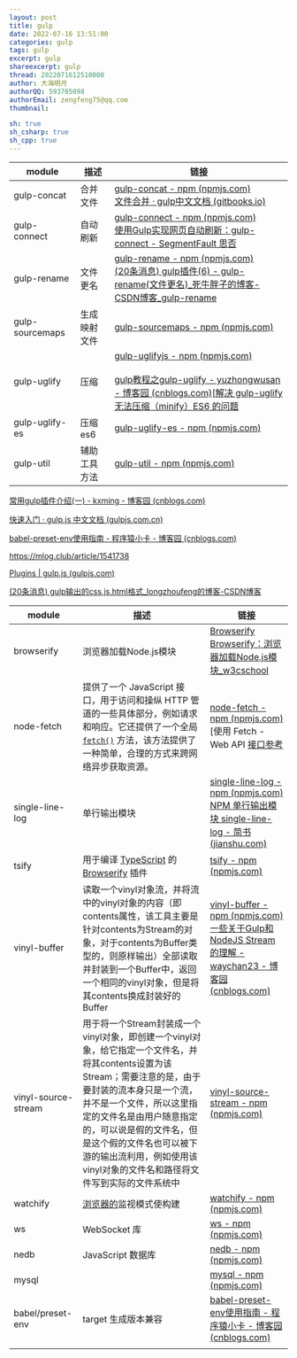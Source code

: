 ```yaml
---
layout: post
title: gulp
date: 2022-07-16 13:51:00
categories: gulp
tags: gulp
excerpt: gulp 
shareexcerpt: gulp
thread: 2022071612510000
author: 大海明月
authorQQ: 593705098
authorEmail: zengfeng75@qq.com
thumbnail:

sh: true
sh_csharp: true
sh_cpp: true
---
```




| module          | 描述         | 链接                                                         |
| --------------- | ------------ | ------------------------------------------------------------ |
| gulp-concat     | 合并文件     | [gulp-concat - npm (npmjs.com)](https://www.npmjs.com/package/gulp-concat)<br />[文件合并 · gulp中文文档 (gitbooks.io)](https://tangshuang.gitbooks.io/gulp-chinese-guide/content/plugins/concat.html) |
| gulp-connect    | 自动刷新     | [gulp-connect - npm (npmjs.com)](https://www.npmjs.com/package/gulp-connect)<br />[使用Gulp实现网页自动刷新：gulp-connect - SegmentFault 思否](https://segmentfault.com/a/1190000005025517) |
| gulp-rename     | 文件更名     | [gulp-rename - npm (npmjs.com)](https://www.npmjs.com/package/gulp-rename)<br />[(20条消息) gulp插件(6) - gulp-rename(文件更名)_死牛胖子的博客-CSDN博客_gulp-rename](https://blog.csdn.net/gongm24/article/details/59079775) |
| gulp-sourcemaps | 生成映射文件 | [gulp-sourcemaps - npm (npmjs.com)](https://www.npmjs.com/package/gulp-sourcemaps)<br /> |
| gulp-uglify     | 压缩         | [gulp-uglifyjs - npm (npmjs.com)](https://www.npmjs.com/package/gulp-uglifyjs)<br /><br />[gulp教程之gulp-uglify - yuzhongwusan - 博客园 (cnblogs.com)](https://www.cnblogs.com/yuzhongwusan/p/5417076.html)[[解决 gulp-uglify 无法压缩（minify）ES6 的问题](https://blog.skk.moe/post/fix-gulp-uglify-es6-compatibility-issue/) |
| gulp-uglify-es  | 压缩es6      | [gulp-uglify-es - npm (npmjs.com)](https://www.npmjs.com/package/gulp-uglify-es)<br /> |
| gulp-util       | 辅助工具方法 | [gulp-util - npm (npmjs.com)](https://www.npmjs.com/package/gulp-util)<br /> |

[常用gulp插件介绍(一) - kxming - 博客园 (cnblogs.com)](https://www.cnblogs.com/kmweb/p/6514425.html)

[快速入门 · gulp.js 中文文档 (gulpjs.com.cn)](https://www.gulpjs.com.cn/docs/getting-started/quick-start/)



[babel-preset-env使用指南 - 程序猿小卡 - 博客园 (cnblogs.com)](https://www.cnblogs.com/chyingp/p/understanding-babel-preset-env.html)

https://mlog.club/article/1541738



[Plugins | gulp.js (gulpjs.com)](https://gulpjs.com/plugins/)



[(20条消息) gulp输出的css,js,html格式_longzhoufeng的博客-CSDN博客](https://blog.csdn.net/longzhoufeng/article/details/72356450)



| module              | 描述                                                         | 链接                                                         |
| ------------------- | ------------------------------------------------------------ | ------------------------------------------------------------ |
| browserify          | 浏览器加载Node.js模块                                        | [Browserify](https://browserify.org/)<br />[Browserify：浏览器加载Node.js模块_w3cschool](https://www.w3cschool.cn/nwfchn/3tu1iozt.html) |
| node-fetch          | 提供了一个 JavaScript 接口，用于访问和操纵 HTTP 管道的一些具体部分，例如请求和响应。它还提供了一个全局 [`fetch()`](https://developer.mozilla.org/zh-CN/docs/Web/API/fetch) 方法，该方法提供了一种简单，合理的方式来跨网络异步获取资源。 | [node-fetch - npm (npmjs.com)](https://www.npmjs.com/package/node-fetch)<br />[使用 Fetch - Web API [接口参考](https://developer.mozilla.org/zh-CN/docs/Web/API/Fetch_API/Using_Fetch) |
| single-line-log     | 单行输出模块                                                 | [single-line-log - npm (npmjs.com)](https://www.npmjs.com/package/single-line-log)<br />[NPM 单行输出模块 single-line-log - 简书 (jianshu.com)](https://www.jianshu.com/p/e33151c25baa) |
| tsify               | 用于编译 [TypeScript](http://www.typescriptlang.org/) 的 [Browserify](http://browserify.org/) 插件 | [tsify - npm (npmjs.com)](https://www.npmjs.com/package/tsify)<br /> |
| vinyl-buffer        | 读取一个vinyl对象流，并将流中的vinyl对象的内容（即contents属性，该工具主要是针对contents为Stream的对象，对于contents为Buffer类型的，则原样输出）全部读取并封装到一个Buffer中，返回一个相同的vinyl对象，但是将其contents换成封装好的Buffer | [vinyl-buffer - npm (npmjs.com)](https://www.npmjs.com/package/vinyl-buffer)<br />[一些关于Gulp和NodeJS Stream的理解 - waychan23 - 博客园 (cnblogs.com)](https://www.cnblogs.com/waychan/p/6837042.html#:~:text=vinyl-buffer%3A,读取一个vinyl对象流，并将流中的vinyl对象的内容（即contents属性，该工具主要是针对contents为Stream的对象，对于contents为Buffer类型的，则原样输出）全部读取并封装到一个Buffer中，返回一个相同的vinyl对象，但是将其contents换成封装好的Buffer) |
| vinyl-source-stream | 用于将一个Stream封装成一个vinyl对象，即创建一个vinyl对象，给它指定一个文件名，并将其contents设置为该Stream；需要注意的是，由于要封装的流本身只是一个流，并不是一个文件，所以这里指定的文件名是由用户随意指定的，可以说是假的文件名，但是这个假的文件名也可以被下游的输出流利用，例如使用该vinyl对象的文件名和路径将文件写到实际的文件系统中 | [vinyl-source-stream - npm (npmjs.com)](https://www.npmjs.com/package/vinyl-source-stream) |
| watchify            | [浏览器的](https://github.com/substack/node-browserify)监视模式使构建 | [watchify - npm (npmjs.com)](https://www.npmjs.com/package/watchify) |
| ws                  | WebSocket 库                                                 | [ws - npm (npmjs.com)](https://www.npmjs.com/package/ws)     |
| nedb                | JavaScript 数据库                                            | [nedb - npm (npmjs.com)](https://www.npmjs.com/package/nedb) |
| mysql               |                                                              | [mysql - npm (npmjs.com)](https://www.npmjs.com/package/mysql) |
| babel/preset-env    | target 生成版本兼容                                          | [babel-preset-env使用指南 - 程序猿小卡 - 博客园 (cnblogs.com)](https://www.cnblogs.com/chyingp/p/understanding-babel-preset-env.html) |
|                     |                                                              |                                                              |



